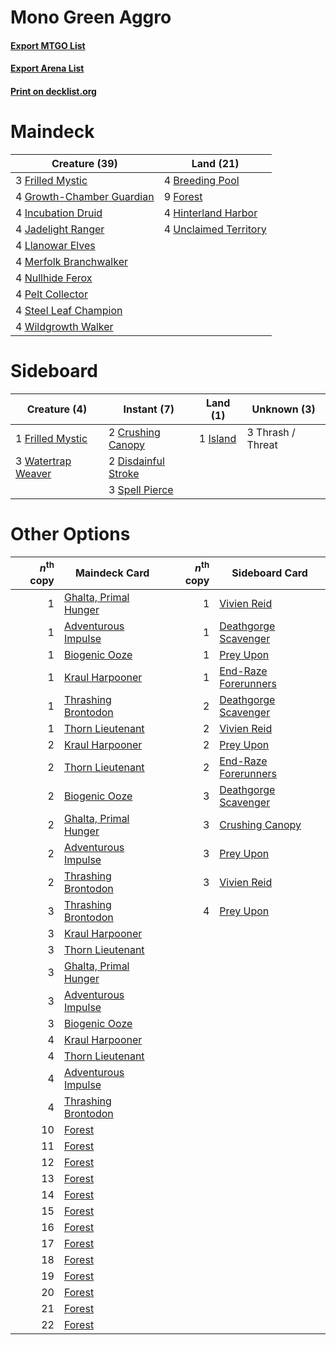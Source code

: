 # Mono Green Aggro

#### [Export MTGO List](../collection/Mono%20Green%20Aggro/Mono%20Green%20Aggro.txt)
#### [Export Arena List](../collection/Mono%20Green%20Aggro/Mono%20Green%20Aggro_arena.txt)
#### [Print on decklist.org](http://decklist.org/?deckmain=4%09Breeding%20Pool%0A9%09Forest%0A3%09Frilled%20Mystic%0A4%09Growth-Chamber%20Guardian%0A4%09Hinterland%20Harbor%0A4%09Incubation%20Druid%0A4%09Jadelight%20Ranger%0A4%09Llanowar%20Elves%0A4%09Merfolk%20Branchwalker%0A4%09Nullhide%20Ferox%0A4%09Pelt%20Collector%0A4%09Steel%20Leaf%20Champion%0A4%09Unclaimed%20Territory%0A4%09Wildgrowth%20Walker&deckside=2%09Crushing%20Canopy%0A2%09Disdainful%20Stroke%0A1%09Frilled%20Mystic%0A1%09Island%0A3%09Spell%20Pierce%0A3%09Thrash%20/%20Threat%0A3%09Watertrap%20Weaver)
# Maindeck

|                                           Creature (39)                                            |                                           Land (21)                                            |
|----------------------------------------------------------------------------------------------------|------------------------------------------------------------------------------------------------|
|3 [Frilled Mystic](http://gatherer.wizards.com/Pages/Card/Details.aspx?multiverseid=457318)         |4 [Breeding Pool](http://gatherer.wizards.com/Pages/Card/Details.aspx?multiverseid=97088)       |
|4 [Growth-Chamber Guardian](http://gatherer.wizards.com/Pages/Card/Details.aspx?multiverseid=457272)|9 [Forest](http://gatherer.wizards.com/Pages/Card/Details.aspx?multiverseid=439860)             |
|4 [Incubation Druid](http://gatherer.wizards.com/Pages/Card/Details.aspx?multiverseid=457275)       |4 [Hinterland Harbor](http://gatherer.wizards.com/Pages/Card/Details.aspx?multiverseid=443128)  |
|4 [Jadelight Ranger](http://gatherer.wizards.com/Pages/Card/Details.aspx?multiverseid=439793)       |4 [Unclaimed Territory](http://gatherer.wizards.com/Pages/Card/Details.aspx?multiverseid=435419)|
|4 [Llanowar Elves](http://gatherer.wizards.com/Pages/Card/Details.aspx?multiverseid=129626)         |                                                                                                |
|4 [Merfolk Branchwalker](http://gatherer.wizards.com/Pages/Card/Details.aspx?multiverseid=435353)   |                                                                                                |
|4 [Nullhide Ferox](http://gatherer.wizards.com/Pages/Card/Details.aspx?multiverseid=452888)         |                                                                                                |
|4 [Pelt Collector](http://gatherer.wizards.com/Pages/Card/Details.aspx?multiverseid=452891)         |                                                                                                |
|4 [Steel Leaf Champion](http://gatherer.wizards.com/Pages/Card/Details.aspx?multiverseid=443070)    |                                                                                                |
|4 [Wildgrowth Walker](http://gatherer.wizards.com/Pages/Card/Details.aspx?multiverseid=435372)      |                                                                                                |


# Sideboard

|                                        Creature (4)                                         |                                         Instant (7)                                          |                                     Land (1)                                      |   Unknown (3)   |
|---------------------------------------------------------------------------------------------|----------------------------------------------------------------------------------------------|-----------------------------------------------------------------------------------|-----------------|
|1 [Frilled Mystic](http://gatherer.wizards.com/Pages/Card/Details.aspx?multiverseid=457318)  |2 [Crushing Canopy](http://gatherer.wizards.com/Pages/Card/Details.aspx?multiverseid=452876)  |1 [Island](http://gatherer.wizards.com/Pages/Card/Details.aspx?multiverseid=439857)|3 Thrash / Threat|
|3 [Watertrap Weaver](http://gatherer.wizards.com/Pages/Card/Details.aspx?multiverseid=435240)|2 [Disdainful Stroke](http://gatherer.wizards.com/Pages/Card/Details.aspx?multiverseid=420705)|                                                                                   |                 |
|                                                                                             |3 [Spell Pierce](http://gatherer.wizards.com/Pages/Card/Details.aspx?multiverseid=425876)     |                                                                                   |                 |


# Other Options

|*n*<sup>th</sup> copy|                                         Maindeck Card                                          |*n*<sup>th</sup> copy|                                        Sideboard Card                                         |
|--------------------:|------------------------------------------------------------------------------------------------|--------------------:|-----------------------------------------------------------------------------------------------|
|                    1|[Ghalta, Primal Hunger](http://gatherer.wizards.com/Pages/Card/Details.aspx?multiverseid=456564)|                    1|[Vivien Reid](http://gatherer.wizards.com/Pages/Card/Details.aspx?multiverseid=447344)         |
|                    1|[Adventurous Impulse](http://gatherer.wizards.com/Pages/Card/Details.aspx?multiverseid=443041)  |                    1|[Deathgorge Scavenger](http://gatherer.wizards.com/Pages/Card/Details.aspx?multiverseid=435339)|
|                    1|[Biogenic Ooze](http://gatherer.wizards.com/Pages/Card/Details.aspx?multiverseid=457266)        |                    1|[Prey Upon](http://gatherer.wizards.com/Pages/Card/Details.aspx?multiverseid=423787)           |
|                    1|[Kraul Harpooner](http://gatherer.wizards.com/Pages/Card/Details.aspx?multiverseid=452886)      |                    1|[End-Raze Forerunners](http://gatherer.wizards.com/Pages/Card/Details.aspx?multiverseid=457268)|
|                    1|[Thrashing Brontodon](http://gatherer.wizards.com/Pages/Card/Details.aspx?multiverseid=456570)  |                    2|[Deathgorge Scavenger](http://gatherer.wizards.com/Pages/Card/Details.aspx?multiverseid=435339)|
|                    1|[Thorn Lieutenant](http://gatherer.wizards.com/Pages/Card/Details.aspx?multiverseid=447339)     |                    2|[Vivien Reid](http://gatherer.wizards.com/Pages/Card/Details.aspx?multiverseid=447344)         |
|                    2|[Kraul Harpooner](http://gatherer.wizards.com/Pages/Card/Details.aspx?multiverseid=452886)      |                    2|[Prey Upon](http://gatherer.wizards.com/Pages/Card/Details.aspx?multiverseid=423787)           |
|                    2|[Thorn Lieutenant](http://gatherer.wizards.com/Pages/Card/Details.aspx?multiverseid=447339)     |                    2|[End-Raze Forerunners](http://gatherer.wizards.com/Pages/Card/Details.aspx?multiverseid=457268)|
|                    2|[Biogenic Ooze](http://gatherer.wizards.com/Pages/Card/Details.aspx?multiverseid=457266)        |                    3|[Deathgorge Scavenger](http://gatherer.wizards.com/Pages/Card/Details.aspx?multiverseid=435339)|
|                    2|[Ghalta, Primal Hunger](http://gatherer.wizards.com/Pages/Card/Details.aspx?multiverseid=456564)|                    3|[Crushing Canopy](http://gatherer.wizards.com/Pages/Card/Details.aspx?multiverseid=452876)     |
|                    2|[Adventurous Impulse](http://gatherer.wizards.com/Pages/Card/Details.aspx?multiverseid=443041)  |                    3|[Prey Upon](http://gatherer.wizards.com/Pages/Card/Details.aspx?multiverseid=423787)           |
|                    2|[Thrashing Brontodon](http://gatherer.wizards.com/Pages/Card/Details.aspx?multiverseid=456570)  |                    3|[Vivien Reid](http://gatherer.wizards.com/Pages/Card/Details.aspx?multiverseid=447344)         |
|                    3|[Thrashing Brontodon](http://gatherer.wizards.com/Pages/Card/Details.aspx?multiverseid=456570)  |                    4|[Prey Upon](http://gatherer.wizards.com/Pages/Card/Details.aspx?multiverseid=423787)           |
|                    3|[Kraul Harpooner](http://gatherer.wizards.com/Pages/Card/Details.aspx?multiverseid=452886)      |                     |                                                                                               |
|                    3|[Thorn Lieutenant](http://gatherer.wizards.com/Pages/Card/Details.aspx?multiverseid=447339)     |                     |                                                                                               |
|                    3|[Ghalta, Primal Hunger](http://gatherer.wizards.com/Pages/Card/Details.aspx?multiverseid=456564)|                     |                                                                                               |
|                    3|[Adventurous Impulse](http://gatherer.wizards.com/Pages/Card/Details.aspx?multiverseid=443041)  |                     |                                                                                               |
|                    3|[Biogenic Ooze](http://gatherer.wizards.com/Pages/Card/Details.aspx?multiverseid=457266)        |                     |                                                                                               |
|                    4|[Kraul Harpooner](http://gatherer.wizards.com/Pages/Card/Details.aspx?multiverseid=452886)      |                     |                                                                                               |
|                    4|[Thorn Lieutenant](http://gatherer.wizards.com/Pages/Card/Details.aspx?multiverseid=447339)     |                     |                                                                                               |
|                    4|[Adventurous Impulse](http://gatherer.wizards.com/Pages/Card/Details.aspx?multiverseid=443041)  |                     |                                                                                               |
|                    4|[Thrashing Brontodon](http://gatherer.wizards.com/Pages/Card/Details.aspx?multiverseid=456570)  |                     |                                                                                               |
|                   10|[Forest](http://gatherer.wizards.com/Pages/Card/Details.aspx?multiverseid=439860)               |                     |                                                                                               |
|                   11|[Forest](http://gatherer.wizards.com/Pages/Card/Details.aspx?multiverseid=439860)               |                     |                                                                                               |
|                   12|[Forest](http://gatherer.wizards.com/Pages/Card/Details.aspx?multiverseid=439860)               |                     |                                                                                               |
|                   13|[Forest](http://gatherer.wizards.com/Pages/Card/Details.aspx?multiverseid=439860)               |                     |                                                                                               |
|                   14|[Forest](http://gatherer.wizards.com/Pages/Card/Details.aspx?multiverseid=439860)               |                     |                                                                                               |
|                   15|[Forest](http://gatherer.wizards.com/Pages/Card/Details.aspx?multiverseid=439860)               |                     |                                                                                               |
|                   16|[Forest](http://gatherer.wizards.com/Pages/Card/Details.aspx?multiverseid=439860)               |                     |                                                                                               |
|                   17|[Forest](http://gatherer.wizards.com/Pages/Card/Details.aspx?multiverseid=439860)               |                     |                                                                                               |
|                   18|[Forest](http://gatherer.wizards.com/Pages/Card/Details.aspx?multiverseid=439860)               |                     |                                                                                               |
|                   19|[Forest](http://gatherer.wizards.com/Pages/Card/Details.aspx?multiverseid=439860)               |                     |                                                                                               |
|                   20|[Forest](http://gatherer.wizards.com/Pages/Card/Details.aspx?multiverseid=439860)               |                     |                                                                                               |
|                   21|[Forest](http://gatherer.wizards.com/Pages/Card/Details.aspx?multiverseid=439860)               |                     |                                                                                               |
|                   22|[Forest](http://gatherer.wizards.com/Pages/Card/Details.aspx?multiverseid=439860)               |                     |                                                                                               |

